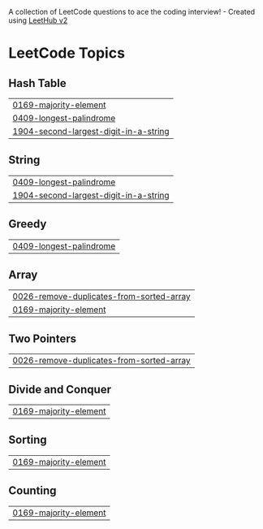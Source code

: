 A collection of LeetCode questions to ace the coding interview! - Created using [LeetHub v2](https://github.com/arunbhardwaj/LeetHub-2.0)
<!---LeetCode Topics Start-->
# LeetCode Topics
## Hash Table
|  |
| ------- |
| [0169-majority-element](https://github.com/AswinDevarj/leetcode/tree/master/0169-majority-element) |
| [0409-longest-palindrome](https://github.com/AswinDevarj/leetcode/tree/master/0409-longest-palindrome) |
| [1904-second-largest-digit-in-a-string](https://github.com/AswinDevarj/leetcode/tree/master/1904-second-largest-digit-in-a-string) |
## String
|  |
| ------- |
| [0409-longest-palindrome](https://github.com/AswinDevarj/leetcode/tree/master/0409-longest-palindrome) |
| [1904-second-largest-digit-in-a-string](https://github.com/AswinDevarj/leetcode/tree/master/1904-second-largest-digit-in-a-string) |
## Greedy
|  |
| ------- |
| [0409-longest-palindrome](https://github.com/AswinDevarj/leetcode/tree/master/0409-longest-palindrome) |
## Array
|  |
| ------- |
| [0026-remove-duplicates-from-sorted-array](https://github.com/AswinDevarj/leetcode/tree/master/0026-remove-duplicates-from-sorted-array) |
| [0169-majority-element](https://github.com/AswinDevarj/leetcode/tree/master/0169-majority-element) |
## Two Pointers
|  |
| ------- |
| [0026-remove-duplicates-from-sorted-array](https://github.com/AswinDevarj/leetcode/tree/master/0026-remove-duplicates-from-sorted-array) |
## Divide and Conquer
|  |
| ------- |
| [0169-majority-element](https://github.com/AswinDevarj/leetcode/tree/master/0169-majority-element) |
## Sorting
|  |
| ------- |
| [0169-majority-element](https://github.com/AswinDevarj/leetcode/tree/master/0169-majority-element) |
## Counting
|  |
| ------- |
| [0169-majority-element](https://github.com/AswinDevarj/leetcode/tree/master/0169-majority-element) |
<!---LeetCode Topics End-->